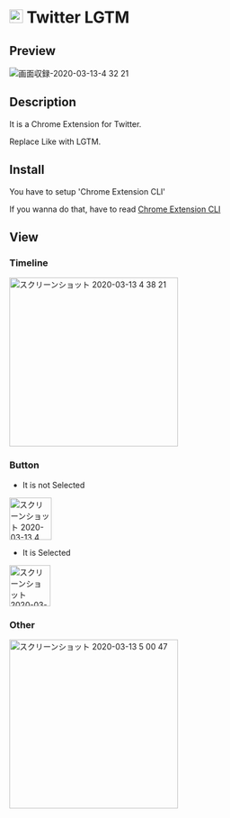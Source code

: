 # <img width="24" alt="icon_48" src="https://user-images.githubusercontent.com/24838521/76559178-035c7980-64e2-11ea-85e2-dc6f2f608096.png"> Twitter LGTM

## Preview

![画面収録-2020-03-13-4 32 21](https://user-images.githubusercontent.com/24838521/76567090-630e5100-64f1-11ea-96c4-0998ea1709d8.gif)

## Description

It is a Chrome Extension for Twitter.

Replace Like with LGTM.


## Install

You have to setup 'Chrome Extension CLI'

If you wanna do that, have to read [Chrome Extension CLI](https://itnews.org/news_contents/product-chrome-extension-cli)

## View

### Timeline

<img width="300" alt="スクリーンショット 2020-03-13 4 38 21" src="https://user-images.githubusercontent.com/24838521/76567220-acf73700-64f1-11ea-875e-14dfc6dc82f1.png">


### Button

- It is not Selected

<img width="75" alt="スクリーンショット 2020-03-13 4 48 49" src="https://user-images.githubusercontent.com/24838521/76567261-b8e2f900-64f1-11ea-8d2d-e265b38775c3.png">

- It is Selected


<img width="73" alt="スクリーンショット 2020-03-13 4 48 55" src="https://user-images.githubusercontent.com/24838521/76567249-b4b6db80-64f1-11ea-9540-157e2b882774.png">



### Other

<img width="300" alt="スクリーンショット 2020-03-13 5 00 47" src="https://user-images.githubusercontent.com/24838521/76567239-b2ed1800-64f1-11ea-8fb9-325eb3b3b82e.png">
